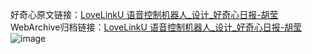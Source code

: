 好奇心原文链接：[LoveLinkU 语音控制机器人_设计_好奇心日报-胡莹 ](https://www.qdaily.com/articles/10667.html)
WebArchive归档链接：[LoveLinkU 语音控制机器人_设计_好奇心日报-胡莹 ](http://web.archive.org/web/20190623163129/https://www.qdaily.com/articles/10667.html)
![image](http://ww3.sinaimg.cn/large/007d5XDply1g3wc3qv2fij30u03l9wte)